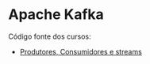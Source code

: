 # Apache Kafka

Código fonte dos cursos:

- [Produtores, Consumidores e streams](https://github.com/1-aquila-1/apache-kafka/tree/01course)
